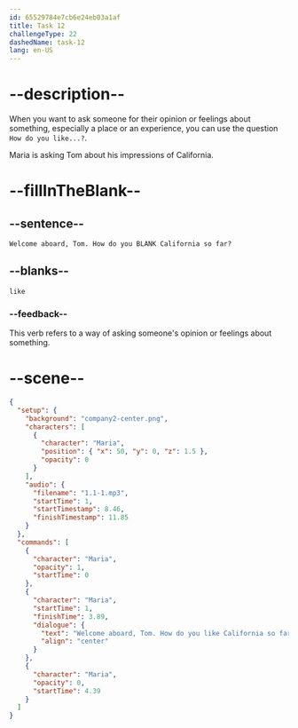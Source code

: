 ```yaml
---
id: 65529784e7cb6e24eb03a1af
title: Task 12
challengeType: 22
dashedName: task-12
lang: en-US
---
```


<!--
AUDIO REFERENCE:
Maria: Welcome aboard, Tom. How do you like California so far?
-->

# --description--

When you want to ask someone for their opinion or feelings about something, especially a place or an experience, you can use the question `How do you like...?`.

Maria is asking Tom about his impressions of California.

# --fillInTheBlank--

## --sentence--

`Welcome aboard, Tom. How do you BLANK California so far?`

## --blanks--

`like`

### --feedback--

This verb refers to a way of asking someone's opinion or feelings about something.

# --scene--

```json
{
  "setup": {
    "background": "company2-center.png",
    "characters": [
      {
        "character": "Maria",
        "position": { "x": 50, "y": 0, "z": 1.5 },
        "opacity": 0
      }
    ],
    "audio": {
      "filename": "1.1-1.mp3",
      "startTime": 1,
      "startTimestamp": 8.46,
      "finishTimestamp": 11.85
    }
  },
  "commands": [
    {
      "character": "Maria",
      "opacity": 1,
      "startTime": 0
    },
    {
      "character": "Maria",
      "startTime": 1,
      "finishTime": 3.89,
      "dialogue": {
        "text": "Welcome aboard, Tom. How do you like California so far?",
        "align": "center"
      }
    },
    {
      "character": "Maria",
      "opacity": 0,
      "startTime": 4.39
    }
  ]
}
```
